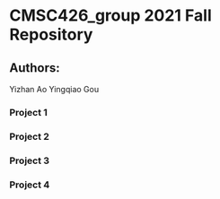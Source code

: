 # CMSC426_group 2021 Fall Repository
## Authors: 
Yizhan Ao
Yingqiao Gou
### Project 1
### Project 2
### Project 3
### Project 4
